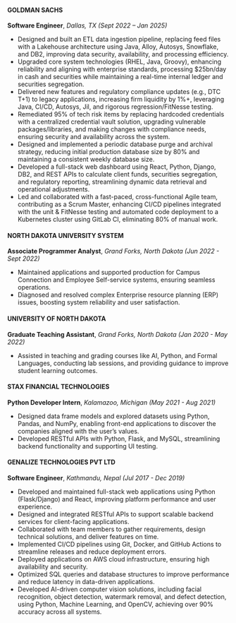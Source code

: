 #### GOLDMAN SACHS
<b>Software Engineer</b>, <i>Dallas, TX (Sept 2022 – Jan 2025) </i>
- Designed and built an ETL data ingestion pipeline, replacing feed files with a Lakehouse architecture using Java, Alloy, Autosys, Snowflake, and DB2, improving data security, availability, and processing efficiency.
- Upgraded core system technologies (RHEL, Java, Groovy), enhancing reliability and aligning with enterprise standards, processing $25bn/day in cash and securities while maintaining a real-time internal ledger and securities segregation.
- Delivered new features and regulatory compliance updates (e.g., DTC T+1) to legacy applications, increasing firm liquidity by 1%+, leveraging Java, CI/CD, Autosys, Jil, and rigorous regression/FitNesse testing.
- Remediated 95% of tech risk items by replacing hardcoded credentials with a centralized credential vault solution, upgrading vulnerable packages/libraries, and making changes with compliance needs, ensuring security and availability across the system.
- Designed and implemented a periodic database purge and archival strategy, reducing initial production database size by 80% and maintaining a consistent weekly database size.
- Developed a full-stack web dashboard using React, Python, Django, DB2, and REST APIs to calculate client funds, securities segregation, and regulatory reporting, streamlining dynamic data retrieval and operational adjustments.
- Led and collaborated with a fast-paced, cross-functional Agile team, contributing as a Scrum Master, enhancing CI/CD pipelines integrated with the unit & FitNesse testing and automated code deployment to a Kubernetes cluster using GitLab CI, eliminating 80%
of manual work.

#### NORTH DAKOTA UNIVERSITY SYSTEM
<b>Associate Programmer Analyst</b>, <i> Grand Forks, North Dakota (Jun 2022 - Sept 2022) </i>
- Maintained applications and supported production for Campus Connection and Employee Self-service systems, ensuring seamless operations.
- Diagnosed and resolved complex Enterprise resource planning (ERP) issues, boosting system reliability and user satisfaction.

#### UNIVERSITY OF NORTH DAKOTA
<b>Graduate Teaching Assistant</b>, <i> Grand Forks, North Dakota (Jan 2020 - May 2022) </i>
- Assisted in teaching and grading courses like AI, Python, and Formal Languages, conducting lab sessions, and providing guidance to improve student learning outcomes.

#### STAX FINANCIAL TECHNOLOGIES
<b>Python Developer Intern</b>, <i> Kalamazoo, Michigan (May 2021 - Aug 2021) </i>
- Designed data frame models and explored datasets using Python, Pandas, and NumPy, enabling front-end applications to discover the companies aligned with the user’s values.
- Developed RESTful APIs with Python, Flask, and MySQL, streamlining backend functionality and supporting UI testing.

#### GENALIZE TECHNOLOGIES PVT LTD
<b>Software Engineer</b>, <i> Kathmandu, Nepal (Jul 2017 - Dec 2019) </i>
- Developed and maintained full-stack web applications using Python (Flask/Django) and React, improving platform performance and user experience.
- Designed and integrated RESTful APIs to support scalable backend services for client-facing applications.
- Collaborated with team members to gather requirements, design technical solutions, and deliver features on time.
- Implemented CI/CD pipelines using Git, Docker, and GitHub Actions to streamline releases and reduce deployment errors.
- Deployed applications on AWS cloud infrastructure, ensuring high availability and security.
- Optimized SQL queries and database structures to improve performance and reduce latency in data-driven applications.
- Developed AI-driven computer vision solutions, including facial recognition, object detection, watermark removal, and defect detection, using Python, Machine Learning, and OpenCV, achieving over 90% accuracy across all systems.
